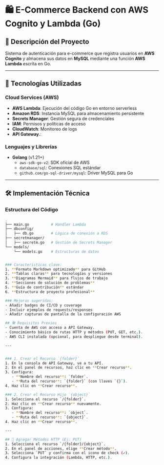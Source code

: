 # 🛍️ E-Commerce Backend con AWS Cognito y Lambda (Go)

## 📌 Descripción del Proyecto
Sistema de autenticación para e-commerce que registra usuarios en **AWS Cognito** y almacena sus datos en **MySQL** mediante una función **AWS Lambda** escrita en Go.

---

## 🔧 **Tecnologías Utilizadas**
### **Cloud Services (AWS)**
- **AWS Lambda**: Ejecución del código Go en entorno serverless
- **Amazon RDS**: Instancia MySQL para almacenamiento persistente
- **Secrets Manager**: Gestión segura de credenciales
- **IAM**: Permisos y políticas de acceso
- **CloudWatch**: Monitoreo de logs
- **API Gateway.**:

### **Lenguajes y Librerías**
- **Golang** (v1.21+)
  - `aws-sdk-go-v2`: SDK oficial de AWS
  - `database/sql`: Conexiones SQL estándar
  - `github.com/go-sql-driver/mysql`: Driver MySQL para Go

---

## 🛠️ **Implementación Técnica**
### **Estructura del Código**
```bash
.
├── main.go          # Handler Lambda
├── dbconfig/
│   ├── db.go        # Lógica de conexión a RDS
├── secretmanager/
│   ├── secretm.go   # Gestión de Secrets Manager
└── models/
    └── models.go    # Estructuras de datos


### Características clave:
1. **Formato Markdown optimizado** para GitHub
2. **Tablas claras** para tecnologías y versiones
3. **Diagramas Mermaid** para flujos de trabajo
4. **Secciones de solución de problemas**
5. **Guía de contribución** estándar
6. **Estructura de proyecto profesional**

### Mejoras sugeridas:
- Añadir badges de CI/CD y coverage
- Incluir ejemplos de requests/responses
- Añadir capturas de pantalla de la configuración AWS

## 🛠 Requisitos Previos
- Cuenta de AWS con acceso a API Gateway.
- Conocimiento básico de rutas HTTP y métodos (PUT, GET, etc.).
- AWS CLI instalada (opcional, para despliegue desde terminal).

---


### 1. Crear el Recurso `{folder}`
1. En la consola de API Gateway, ve a tu API.
2. En el panel de recursos, haz clic en **Crear recurso**.
3. Configura:
   - **Nombre del recurso**: `folder`.
   - **Ruta del recurso**: `{folder}` (con llaves `{}`).
4. Haz clic en **Crear recurso**.

### 2. Crear el Recurso Hijo `{object}`
1. Selecciona el recurso `/{folder}`.
2. Haz clic en **Crear recurso** nuevamente.
3. Configura:
   - **Nombre del recurso**: `object`.
   - **Ruta del recurso**: `{object}`.
4. Haz clic en **Crear recurso**.

---

## 🔄 Agregar Métodos HTTP (Ej: PUT)
1. Selecciona el recurso `/{folder}/{object}`.
2. En el panel de acciones, elige **Crear método**.
3. Selecciona `PUT` y confirma con el icono de check (✓).
4. Configura la integración (Lambda, HTTP, etc.).
